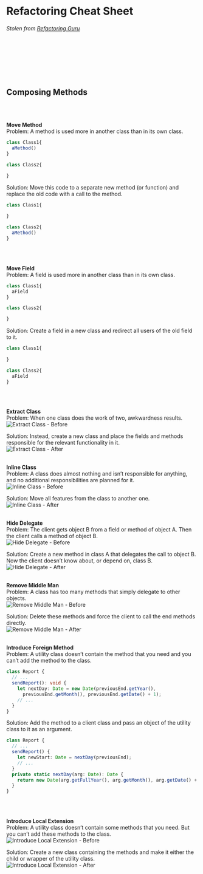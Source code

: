 # **Refactoring Cheat Sheet**
###### Stolen from  [Refactoring Guru](http://refactoring.guru)

<br/>
<br/>
<br/>
<br/>
<br/>

## **Composing Methods**
<br/>
<br/>

**Move Method**  
Problem: A method is used more in another class than in its own class.
```typescript
class Class1{
  aMethod()
}

class Class2{

}
```

Solution: Move this code to a separate new method (or function) and replace the old code with a call to the method.
```typescript
class Class1{
  
}

class Class2{
  aMethod()
}
```
<br/>
<br/>

**Move Field**  
Problem: A field is used more in another class than in its own class.
```typescript
class Class1{
  aField
}

class Class2{

}
```

Solution: Create a field in a new class and redirect all users of the old field to it.
```typescript
class Class1{
  
}

class Class2{
  aField
}
```
<br/>
<br/>

**Extract Class**  
Problem: When one class does the work of two, awkwardness results.  
![Extract Class - Before](../assets/Extract%20Class%20-%20Before.png)

Solution: Instead, create a new class and place the fields and methods responsible for the relevant functionality in it.    
![Extract Class - After](../assets/Extract%20Class%20-%20After.png)
<br/>
<br/>

**Inline Class**  
Problem: A class does almost nothing and isn’t responsible for anything, and no additional responsibilities are planned for it.  
![Inline Class - Before](../assets/Inline%20Class%20-%20Before.png)

Solution: Move all features from the class to another one.    
![Inline Class - After](../assets/Inline%20Class%20-%20After.png)
<br/>
<br/>

**Hide Delegate**  
Problem: The client gets object B from a field or method of object А. Then the client calls a method of object B.  
![Hide Delegate - Before](../assets/Hide%20Delegate%20-%20Before.png)

Solution: Create a new method in class A that delegates the call to object B. Now the client doesn’t know about, or depend on, class B.    
![Hide Delegate - After](../assets/Hide%20Delegate%20-%20After.png)
<br/>
<br/>

**Remove Middle Man**  
Problem: A class has too many methods that simply delegate to other objects.  
![Remove Middle Man - Before](../assets/Remove%20Middle%20Man%20-%20Before.png)

Solution: Delete these methods and force the client to call the end methods directly.    
![Remove Middle Man - After](../assets/Remove%20Middle%20Man%20-%20After.png)
<br/>
<br/>

**Introduce Foreign Method**  
Problem: A utility class doesn’t contain the method that you need and you can’t add the method to the class.
```typescript
class Report {
  // ...
  sendReport(): void {
    let nextDay: Date = new Date(previousEnd.getYear(),
      previousEnd.getMonth(), previousEnd.getDate() + 1);
    // ...
  }
}
```

Solution: Add the method to a client class and pass an object of the utility class to it as an argument.
```typescript
class Report {
  // ...
  sendReport() {
    let newStart: Date = nextDay(previousEnd);
    // ...
  }
  private static nextDay(arg: Date): Date {
    return new Date(arg.getFullYear(), arg.getMonth(), arg.getDate() + 1);
  }
}
```
<br/>
<br/>

**Introduce Local Extension**  
Problem: A utility class doesn’t contain some methods that you need. But you can’t add these methods to the class.  
![Introduce Local Extension - Before](../assets/Introduce%20Local%20Extension%20-%20Before.png)

Solution: Create a new class containing the methods and make it either the child or wrapper of the utility class.    
![Introduce Local Extension - After](../assets/Introduce%20Local%20Extension%20-%20After.png)
